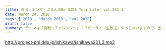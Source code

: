 ```yaml
---
title: 石川・ホンマ・ぶるんのBe-SIDE Your Life! vol.201-3
date: March 24, 2010
tags: ['2010', 'March 2010', 'vol.201']
draft: false
summary: テーマは「挑戦～チャレンジ～」！？ビーサイ『生放送』やっちゃいますので、土曜の夜はしっかりコロンをたたいてPCの前に位置をとってほしい！！手探り手弁当状態。どうなるビーサイライヴ・・・NAMAE
---
```


http://project-phi.ddo.jp/ishikawa/ishikawa201_3.mp3